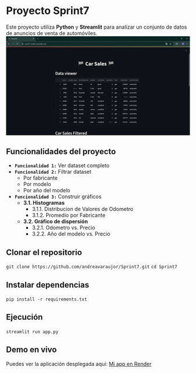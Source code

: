# Proyecto Sprint7

Este proyecto utiliza **Python** y **Streamlit** para analizar un conjunto de datos de anuncios de venta de automóviles.
![Imagen](images/Demo1_sprint7.png)


## Funcionalidades del proyecto
- **`Funcionalidad 1:`** Ver dataset completo
- **`Funcionalidad 2:`** Filtrar dataset
    - Por fabricante
    - Por modelo
    - Por año del modelo
- **`Funcionalidad 3:`** Construir gráficos
    - **3.1. Histogramas**
        - 3.1.1. Distribucion de Valores de Odometro
        - 3.1.2. Promedio por Fabricante
    - **3.2. Gráfico de dispersión**
        - 3.2.1. Odometro vs. Precio
        - 3.2.2. Año del modelo vs. Precio

## Clonar el repositorio
`git clone https://github.com/andreavaraujor/Sprint7.git`
`cd Sprint7`

## Instalar dependencias
`pip install -r requirements.txt`

## Ejecución 
`streamlit run app.py`

## Demo en vivo
Puedes ver la aplicación desplegada aquí: [Mi app en Render](https://sprint7-render.onrender.com/)